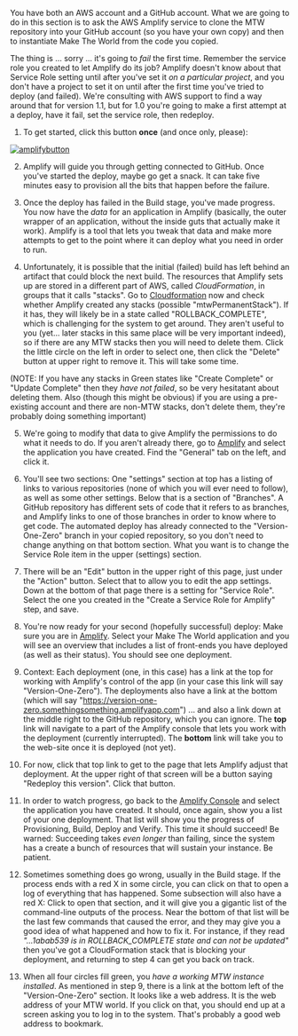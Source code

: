 You have both an AWS account and a GitHub account.  What we are going to do in this section is to ask the AWS Amplify service to clone the MTW repository
into your GitHub account (so you have your own copy) and then to instantiate Make The World from the code you copied.

The thing is ... sorry ... it's going to *fail* the first time.  Remember the service role you created to let Amplify do its job?  Amplify doesn't know
about that Service Role setting until after you've set it *on a particular project*, and you don't have a project to set it on until after the first time
you've tried to deploy (and failed).  We're consulting with AWS support to find a way around that for version 1.1, but for 1.0 you're going to make a
first attempt at a deploy, have it fail, set the service role, then redeploy.

1. To get started, click this button **once** (and once only, please):

[![amplifybutton](https://oneclick.amplifyapp.com/button.svg)](https://console.aws.amazon.com/amplify/home#/deploy?repo=https://github.com/TonyLB/maketheworld)

2. Amplify will guide you through getting connected to GitHub.  Once you've started the deploy, maybe go get a snack. It can take five minutes easy to
provision all the bits that happen before the failure.

3. Once the deploy has failed in the Build stage, you've made progress.  You now have the *data* for an application in Amplify (basically, the outer wrapper of
an application, without the inside guts that actually make it work).  Amplify is a tool that lets you tweak that data and make more attempts to get to the
point where it can deploy what you need in order to run.

4. Unfortunately, it is possible that the initial (failed) build has left behind an artifact that could block the next build.  The resources that Amplify
sets up are stored in a different part of AWS, called *CloudFormation*, in groups that it calls "stacks".
Go to [Cloudformation](https://console.aws.amazon.com/cloudformation/) now and check whether Amplify created any stacks (possible "mtwPermanentStack").
If it has, they will likely be in a state called "ROLLBACK_COMPLETE", which is challenging for the system to get around.  They aren't useful to you (yet...
later stacks in this same place will be very important indeed), so if there are any MTW stacks then you will need to delete them.  Click the little circle on the left
in order to select one, then click the "Delete" button at upper right to remove it.  This will take some time.

(NOTE:  If you have any stacks in Green states like "Create Complete" or "Update Complete" then they *have not failed*, so be very hesitatant about deleting them.
Also (though this might be obvious) if you are using a pre-existing account and there are non-MTW stacks, don't delete them, they're probably doing something
important)

5. We're going to modify that data to give Amplify the permissions to do what it needs to do.  If you
aren't already there, go to [Amplify](https://console.aws.amazon.com/amplify/) and select the application you have created.  Find the "General" tab on the left,
and click it.

6. You'll see two sections:  One "settings" section at top has a listing of links to various repositories (none of which you will ever need to follow), as well
as some other settings.  Below that is a section of "Branches".  A GitHub repository has different sets of code that it refers to as branches, and Amplify links
to one of those branches in order to know where to get code.  The automated deploy has already connected to the "Version-One-Zero" branch in your copied
repository, so you don't need to change anything on that bottom section.  What you want is to change the Service Role item in the upper (settings) section.

7. There will be an "Edit" button in the upper right of this page, just under the "Action" button.  Select that to allow you to edit the app settings.  Down at
the bottom of that page there is a setting for "Service Role".  Select the one you created in the "Create a Service Role for Amplify" step, and save.

8. You're now ready for your second (hopefully successful) deploy:  Make sure you are in [Amplify](https://console.aws.amazon.com/amplify/).  Select your
Make The World application and you will see an overview that includes a list of front-ends you have deployed (as well as their status).  You should see one
deployment.

9. Context:  Each deployment (one, in this case) has a link at the top for working with Amplify's control of the app (in your case this link will say "Version-One-Zero").
The deployments also have a link at the bottom (which will say "https://version-one-zero.somethingsomething.amplifyapp.com") ... and also a link down at the middle
right to the GitHub repository, which you can ignore.  The <strong>top</strong> link will navigate to a part of the Amplify console that lets
you work with the deployment (currently interrupted).  The <strong>bottom</strong> link will take you to the web-site once it is deployed (not yet).

10. For now, click that top link to get to the page that lets Amplify adjust that deployment.  At the upper right of that screen will be a button saying
"Redeploy this version".  Click that button.

11. In order to watch progress, go back to the [Amplify Console](https://console.aws.amazon.com/amplify/) and select the application you have created.
It should, once again, show you a list of your one deployment.  That list will show you the progress of Provisioning, Build, Deploy and Verify.
This time it should succeed!  Be warned:  Succeeding takes *even longer* than failing, since the system has a create a bunch of resources that will
sustain your instance.  Be patient.

12. Sometimes something does go wrong, usually in the Build stage.  If the process ends with a red X in some circle, you can click on that to open
a log of everything that has happened.  Some subsection will also have a red X:  Click to open that section, and it will give you a gigantic list of the
command-line outputs of the process.  Near the bottom of that list will be the last few commands that caused the error, and they may give you a good idea of
what happened and how to fix it.  For instance, if they read *"...1abab539 is in ROLLBACK_COMPLETE state and can not be updated"* then you've got a CloudFormation
stack that is blocking your deployment, and returning to step 4 can get you back on track.

13. When all four circles fill green, you *have a working MTW instance installed*.  As mentioned in step 9, there is a link at the bottom left of the "Version-One-Zero"
section.  It looks like a web address.  It is the web address of your MTW world.  If you click on that, you should end up at a screen asking you to log in to the
system.  That's probably a good web address to bookmark.
